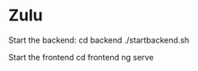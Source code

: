 # Zulu

Start the backend:
    cd backend
    ./startbackend.sh

Start the frontend
    cd frontend
    ng serve